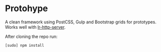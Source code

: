 # Protohype

A clean framework using PostCSS, Gulp and Bootstrap grids for prototypes. Works well with [lr-http-server](https://www.npmjs.com/package/lr-http-server).

After cloning the repo run:
```
[sudo] npm install
```